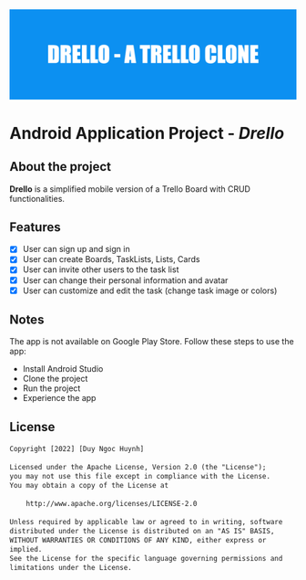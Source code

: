 <div align="center">
  <img src="logo.png" alt="logo" width="auto" height="auto" />
</div>

# Android Application Project - *Drello*

## About the project

**Drello** is a simplified mobile version of a Trello Board with CRUD functionalities. 

## Features

- [x] User can sign up and sign in
- [x] User can create Boards, TaskLists, Lists, Cards
- [x] User can invite other users to the task list
- [x] User can change their personal information and avatar
- [x] User can customize and edit the task (change task image or colors)

## Notes

The app is not available on Google Play Store. Follow these steps to use the app:
- Install Android Studio
- Clone the project
- Run the project 
- Experience the app

## License

    Copyright [2022] [Duy Ngoc Huynh]

    Licensed under the Apache License, Version 2.0 (the "License");
    you may not use this file except in compliance with the License.
    You may obtain a copy of the License at

        http://www.apache.org/licenses/LICENSE-2.0

    Unless required by applicable law or agreed to in writing, software
    distributed under the License is distributed on an "AS IS" BASIS,
    WITHOUT WARRANTIES OR CONDITIONS OF ANY KIND, either express or implied.
    See the License for the specific language governing permissions and
    limitations under the License.


